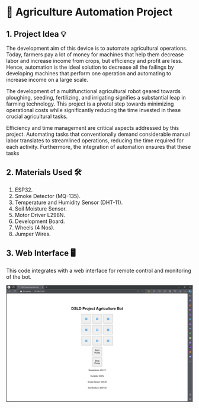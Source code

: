 # 🌾 Agriculture Automation Project

## 1. Project Idea 💡

The development aim of this device is to automate agricultural operations. Today, farmers pay a lot of money for machines that help them decrease labor and increase income from crops, but efficiency and profit are less. Hence, automation is the ideal solution to decrease all the failings by developing machines that perform one operation and automating to increase income on a large scale.

The development of a multifunctional agricultural robot geared towards ploughing, seeding, fertilizing, and irrigating signifies a substantial leap in farming technology. This project is a pivotal step towards minimizing operational costs while significantly reducing the time invested in these crucial agricultural tasks.

Efficiency and time management are critical aspects addressed by this project. Automating tasks that conventionally demand considerable manual labor translates to streamlined operations, reducing the time required for each activity. Furthermore, the integration of automation ensures that these tasks

## 2. Materials Used 🛠️

1. ESP32.
2. Smoke Detector (MQ-135).
3. Temperature and Humidity Sensor (DHT-11).
4. Soil Moisture Sensor.
5. Motor Driver L298N.
6. Development Board.
7. Wheels (4 Nos).
8. Jumper Wires.

## 3. Web Interface 🖥️

This code integrates with a web interface for remote control and monitoring of the bot.

![Web Interface](image.png)


